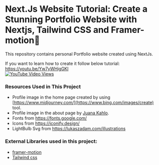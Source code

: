 # Next.Js Website Tutorial: Create a Stunning Portfolio Website with Nextjs, Tailwind CSS and Framer-motion🌟

This repository contains personal Portfolio website created using NextJs. <br />

If you want to learn how to create it follow below tutorial: <br />
https://youtu.be/Yw7yWHigGKI <br />
[![YouTube Video Views](https://img.shields.io/youtube/views/Yw7yWHigGKI?style=social)](https://youtu.be/Yw7yWHigGKI)<br />

### Resources Used in This Project

- Profile image in the home page created by using [https://www.midjourney.com/](https://www.bing.com/images/create) tool.
- Profile image in the about page by [Juana Kahlo](https://www.instagram.com/juanakahlo/).
- Fonts from https://fonts.google.com/ <br />
- Icons from https://iconify.design/ <br />
- LightBulb Svg from https://lukaszadam.com/illustrations <br />

### External Libraries used in this project:

- [framer-motion](https://www.framer.com/motion/) <br />
- [Tailwind css](https://tailwindcss.com/) <br />


